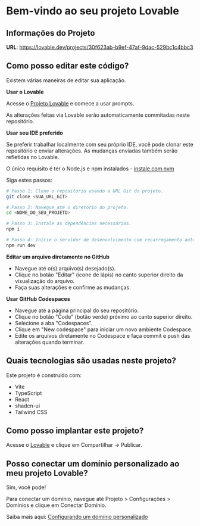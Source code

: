 # Bem-vindo ao seu projeto Lovable

## Informações do Projeto

**URL**: https://lovable.dev/projects/30f623ab-b9ef-47af-9dac-529bc1c4bbc3

## Como posso editar este código?

Existem várias maneiras de editar sua aplicação.

**Usar o Lovable**

Acesse o [Projeto Lovable](https://lovable.dev/projects/30f623ab-b9ef-47af-9dac-529bc1c4bbc3) e comece a usar prompts.

As alterações feitas via Lovable serão automaticamente commitadas neste repositório.

**Usar seu IDE preferido**

Se preferir trabalhar localmente com seu próprio IDE, você pode clonar este repositório e enviar alterações. As mudanças enviadas também serão refletidas no Lovable.

O único requisito é ter o Node.js e npm instalados - [instale com nvm](https://github.com/nvm-sh/nvm#installing-and-updating)

Siga estes passos:

```sh
# Passo 1: Clone o repositório usando a URL Git do projeto.
git clone <SUA_URL_GIT>

# Passo 2: Navegue até o diretório do projeto.
cd <NOME_DO_SEU_PROJETO>

# Passo 3: Instale as dependências necessárias.
npm i

# Passo 4: Inicie o servidor de desenvolvimento com recarregamento automático e visualização instantânea.
npm run dev
```

**Editar um arquivo diretamente no GitHub**

- Navegue até o(s) arquivo(s) desejado(s).
- Clique no botão "Editar" (ícone de lápis) no canto superior direito da visualização do arquivo.
- Faça suas alterações e confirme as mudanças.

**Usar GitHub Codespaces**

- Navegue até a página principal do seu repositório.
- Clique no botão "Code" (botão verde) próximo ao canto superior direito.
- Selecione a aba "Codespaces".
- Clique em "New codespace" para iniciar um novo ambiente Codespace.
- Edite os arquivos diretamente no Codespace e faça commit e push das alterações quando terminar.

## Quais tecnologias são usadas neste projeto?

Este projeto é construído com:

- Vite
- TypeScript
- React
- shadcn-ui
- Tailwind CSS

## Como posso implantar este projeto?

Acesse o [Lovable](https://lovable.dev/projects/30f623ab-b9ef-47af-9dac-529bc1c4bbc3) e clique em Compartilhar -> Publicar.

## Posso conectar um domínio personalizado ao meu projeto Lovable?

Sim, você pode!

Para conectar um domínio, navegue até Projeto > Configurações > Domínios e clique em Conectar Domínio.

Saiba mais aqui: [Configurando um domínio personalizado](https://docs.lovable.dev/tips-tricks/custom-domain#step-by-step-guide)
